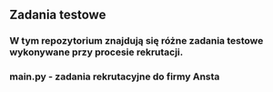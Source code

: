 ## Zadania testowe
### W tym repozytorium znajdują się różne zadania testowe wykonywane przy procesie rekrutacji.
### main.py - zadania rekrutacyjne do firmy Ansta
